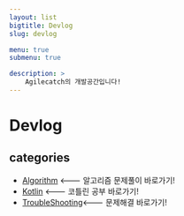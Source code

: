 ```yaml
---
layout: list
bigtitle: Devlog
slug: devlog

menu: true
submenu: true

description: >
    Agilecatch의 개발공간입니다!
---
```




# Devlog

## categories

* [Algorithm] <--- 알고리즘 문제풀이 바로가기!
* [Kotlin] <--- 코틀린 공부 바로가기!
* [TroubleShooting]<--- 문제해결 바로가기!

[Algorithm]: /algorithm/
[Kotlin]: /kotlin/ 
[TroubleShooting]: /troubleshooting/
